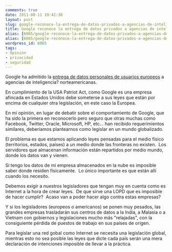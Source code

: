 ```yaml
---
comments: true
date: 2011-08-11 19:42:38
layout: post
slug: google-reconoce-la-entrega-de-datos-privados-a-agencias-de-inteligencia
title: Google reconoce la entrega de datos privados a agencias de inteligencia
alias: [6065/google-reconoce-la-entrega-de-datos-privados-a-agencias-de-inteligencia/, 6065/google-reconoce-la-entrega-de-datos-privados-a-agencias-de-inteligencia]
alias: [6065/google-reconoce-la-entrega-de-datos-privados-a-agencias-de-inteligencia/, 6065/google-reconoce-la-entrega-de-datos-privados-a-agencias-de-inteligencia]
wordpress_id: 6065
tags:
- Opinión
- privacidad
- seguridad
---
```


Google ha admitido la [entrega de datos personales de usuarios europeos](http://alt1040.com/2011/08/google-primera-compania-en-admitir-la-entrega-de-datos-de-sus-usuarios-europeos-a-las-agencias-de-inteligencia-de-estados-unidos) a agencias de inteligencia? norteamericanas.

En cumplimiento de la USA Patriot Act, como Google es una empresa afincada en Estados Unidos debe someterse a sus leyes que están por encima de cualquier otra legislación, en este caso la Europea.

En mi opinión, en lugar de debatir sobre el comportamiento de Google, que ha sido la primera en reconocerlo pero seguro que otras muchas como Facebook, Twitter, Oracle, Microsoft, HP, etc... han recibido requerimientos similares, deberíamos plantearnos como legislar en un mundo globalizado.

El problema es que estamos aplicando leyes pensadas para el medio físico (territorios, estados, países) a un medio donde las fronteras no existen.  Los servidores que almacenan información están repartidos por medio mundo, donde los datos van y vienen.

Si tengo los datos de mi empresa almacenados en la nube es imposible saber donde residen físicamente.  Lo único importante es que están allí cuando los necesito.

Debemos exigir a nuestros legisladores que tengan muy en cuenta como es Internet a la hora de crear leyes.  De que sirve una LOPD que es imposible de hacer cumplir?  Acaso van a poder hacer algo contra estas empresas?

Y si los legisladores (europeos o americanos) se ponen muy pesados, las grandes empresas trasladarán sus centros de datos a la India, a Malasia o a Vietnam con gobiernos y legislaciones mucho más "relajadas", con la consiguiente pérdida de puestos de trabajo en sus países de origen.

Para legislar una red gobal como Internet se necesita una legislación global, mientras esto no sea posible las leyes que dicte cada país serán una mera declaración de intenciones imposible de llevar a la práctica.
